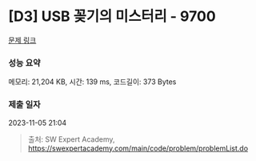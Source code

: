 # [D3] USB 꽂기의 미스터리 - 9700 

[문제 링크](https://swexpertacademy.com/main/code/problem/problemDetail.do?contestProbId=AXDNEA3aaU0DFAVX) 

### 성능 요약

메모리: 21,204 KB, 시간: 139 ms, 코드길이: 373 Bytes

### 제출 일자

2023-11-05 21:04



> 출처: SW Expert Academy, https://swexpertacademy.com/main/code/problem/problemList.do